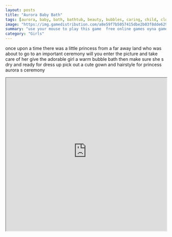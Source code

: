 ```yaml
---
layout: posts
title: "Aurora Baby Bath"
tags: [aurora, baby, bath, bathtub, beauty, bubbles, caring, child, clothes, cute, dress, girlsplay, kids, princess, simulation, toys, wash, water, sleeping, free, online, games, oyna, game, free, games, play, play, games]
image: "https://img.gamedistribution.com/a8e59f7b5057415dbe2b03f8dde62965.jpg"
summary: "use your mouse to play this game  free online games oyna game free games play play games"
category: "Girls"
---
```


once upon a time there was a little princess from a far away land who was about to go to an important ceremony will you enter the picture and take care of her give the adorable girl a warm bubble bath then make sure she s dry and ready for dress up pick out a cute gown and hairstyle for princess aurora s ceremony

<iframe width="100%" height="480px;" src="https://flash.gamedistribution.com?game=a8e59f7b5057415dbe2b03f8dde62965"></iframe>